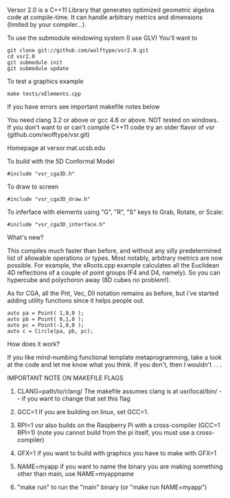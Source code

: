 Versor 2.0 is a C++11 Library that generates optimized geometric algebra code at compile-time.
It can handle arbitrary metrics and dimensions (limited by your compiler...).

To use the submodule windowing system (I use GLV) You'll want to 
                        
	git clone git://github.com/wolftype/vsr2.0.git
	cd vsr2.0
	git submodule init
	git submodule update

To test a graphics example

	make tests/xElements.cpp
	
If you have errors see important makefile notes below

You need clang 3.2 or above or gcc 4.6 or above.  NOT tested on windows. 
If you don't want to or can't compile C++11 code try an older flavor of vsr
(github.com/wolftype/vsr.git) 

Homepage at versor.mat.ucsb.edu
                                                                      
To build with the 5D Conformal Model

	#include "vsr_cga3D.h"

To draw to screen

	#include "vsr_cga3D_draw.h"  

To inferface with elements using "G", "R", "S" keys to Grab, Rotate, or Scale:
                                   
	#include "vsr_cga3D_interface.h"
	
   
What's new? 

This compiles much faster than before, and without any silly predetermined list
of allowable operations or types.  Most notably, arbitrary metrics are now possible.  For example, 
the xRoots.cpp example calculates all the Euclidean 4D reflections of a couple of point groups
(F4 and D4, namely). So you can hypercube and polychoron away (8D cubes no problem!).  

As for CGA, all the Pnt, Vec, Dll notation remains as before, but i've started adding utility functions
since it helps people out. 

	auto pa = Point( 1,0,0 ); 
	auto pb = Point( 0,1,0 ); 
	auto pc = Point(-1,0,0 ); 
	auto c = Circle(pa, pb, pc); 
	
How does it work?

If you like mind-numbing functional template metaprogramming, take a look at the code
and let me know what you think.  If you don't, then I wouldn't . . .
	 

IMPORTANT NOTE ON MAKEFILE FLAGS

1. CLANG=path/to/clang/ 
		The makefile assumes clang is at usr/local/bin/ -- if you want to change that set this flag  

2. GCC=1 
		If you are building on linux, set GCC=1.

3. RPI=1
        vsr also builds on the Raspberry Pi with a cross-compiler (GCC=1 RPI=1)
		(note you cannot build from the pi itself, you must use a cross-compiler)

3. GFX=1 
		if you want to build with graphics you have to make with GFX=1

4. NAME=myapp
		if you want to name the binary you are making something other than main, use NAME=myappname

5. "make run" to run the "main" binary (or "make run NAME=myapp")